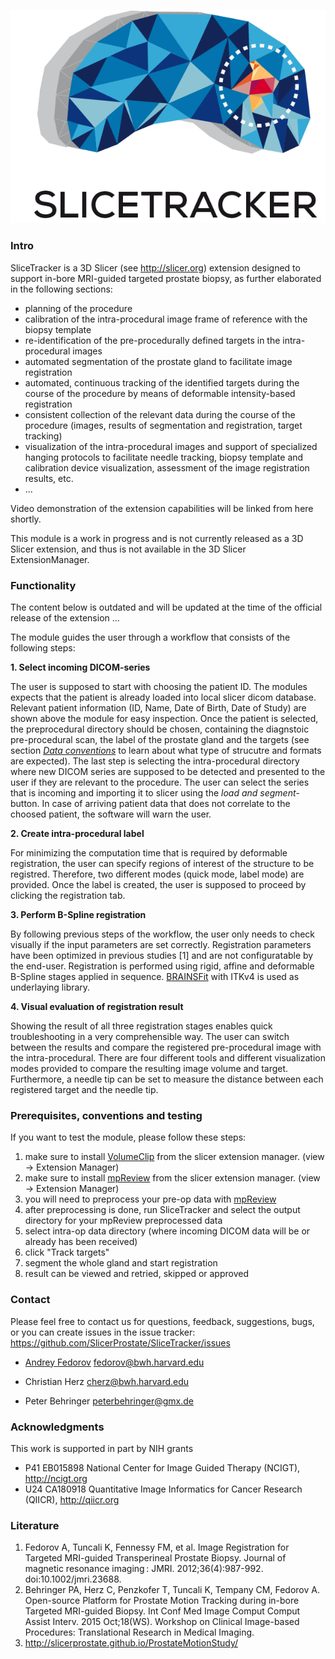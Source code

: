 ![Alt text](SliceTracker/Resources/Icons/SliceTracker.png)


### Intro

SliceTracker is a 3D Slicer (see http://slicer.org) extension designed to support in-bore MRI-guided targeted prostate biopsy, as further elaborated in the following sections:

* planning of the procedure
* calibration of the intra-procedural image frame of reference with the biopsy template
* re-identification of the pre-procedurally defined targets in the intra-procedural images
* automated segmentation of the prostate gland to facilitate image registration
* automated, continuous tracking of the identified targets during the course of the procedure by means of deformable intensity-based registration
* consistent collection of the relevant data during the course of the procedure (images, results of segmentation and registration, target tracking)
* visualization of the intra-procedural images and support of specialized hanging protocols to facilitate needle tracking, biopsy template and calibration device visualization, assessment of the image registration results, etc.
* ...

Video demonstration of the extension capabilities will be linked from here shortly.

This module is a work in progress and is not currently released as a 3D Slicer extension, and thus is not available in the 3D Slicer ExtensionManager.

### Functionality

The content below is outdated and will be updated at the time of the official release of the extension ...

The module guides the user through a workflow that consists of the following steps:

**1. Select incoming DICOM-series**
  
  The user is supposed to start with choosing the patient ID. The modules expects that the patient is already loaded into       local slicer dicom database. Relevant patient information (ID, Name, Date of Birth, Date of Study) are shown above the        module for easy inspection. Once the patient is selected, the preprocedural directory should be chosen, containing the        diagnstoic pre-procedural scan, the label of the prostate gland and the targets (see section [*Data                           conventions*](https://github.com/PeterBehringer/Registration/blob/master/README.md#data-conventions) to learn about what      type of strucutre and formats are expected). The last step is selecting the intra-procedural directory where new DICOM        series are supposed to be detected and presented to the user if they are relevant to the procedure. The user can select the   series that is incoming and importing it to slicer using the *load and segment*-button. In case of arriving patient data      that does not correlate to the choosed patient, the software will warn the user. 

**2. Create intra-procedural label**

  For minimizing the computation time that is required by deformable registration, the user can specify regions of interest of   the structure to be registred. Therefore, two different modes (quick mode, label mode) are provided. Once the label is        created, the user is supposed to proceed by clicking the registration tab. 
  
**3. Perform B-Spline registration**

  By following previous steps of the workflow, the user only needs to check visually if the input parameters are set            correctly. Registration parameters have been optimized in previous studies [1] and are not configuratable by the end-user.    Registration is performed using rigid, affine and deformable B-Spline stages applied in sequence.                             [BRAINSFit](https://github.com/BRAINSia/BRAINSTools/tree/master/BRAINSFit) with ITKv4 is used as underlaying library. 
  
**4. Visual evaluation of registration result**

  Showing the result of all three registration stages enables quick troubleshooting in a very comprehensible way. The user can   switch between the results and compare the registered pre-procedural image with the intra-procedural. There are four          different tools and different visualization modes provided to compare the resulting image volume and target. Furthermore, a   needle tip can be set to measure the distance between each registered target and the needle tip. 

### Prerequisites, conventions and testing

If you want to test the module, please follow these steps:

1. make sure to install [VolumeClip](https://www.slicer.org/slicerWiki/index.php/Documentation/Nightly/Extensions/VolumeClip) from the slicer extension manager. (view -> Extension Manager)
2. make sure to install [mpReview](https://github.com/SlicerProstate/mpReview) from the slicer extension manager. (view -> Extension Manager)
3. you will need to preprocess your pre-op data with [mpReview](https://github.com/SlicerProstate/mpReview)
4. after preprocessing is done, run SliceTracker and select the output directory for your mpReview preprocessed data
5. select intra-op data directory (where incoming DICOM data will be or already has been received)
6. click "Track targets"
7. segment the whole gland and start registration
8. result can be viewed and retried, skipped or approved

### Contact

Please feel free to contact us for questions, feedback, suggestions, bugs, or you can create issues in the issue tracker: https://github.com/SlicerProstate/SliceTracker/issues

* [Andrey Fedorov](https://github.com/fedorov) fedorov@bwh.harvard.edu

* Christian Herz cherz@bwh.harvard.edu

* Peter Behringer peterbehringer@gmx.de

### Acknowledgments

This work is supported in part by NIH grants 

* P41 EB015898 National Center for Image Guided Therapy (NCIGT), http://ncigt.org
* U24 CA180918 Quantitative Image Informatics for Cancer Research (QIICR), http://qiicr.org


### Literature

1. Fedorov A, Tuncali K, Fennessy FM, et al. Image Registration for Targeted MRI-guided Transperineal Prostate Biopsy. Journal of magnetic resonance imaging : JMRI. 2012;36(4):987-992. doi:10.1002/jmri.23688.
2. Behringer PA, Herz C, Penzkofer T, Tuncali K, Tempany CM, Fedorov A. Open-­source Platform for Prostate Motion Tracking during in­-bore Targeted MRI­-guided Biopsy. Int Conf Med Image Comput Comput Assist Interv. 2015 Oct;18(WS). Workshop on Clinical Image-based Procedures: Translational Research in Medical Imaging.
3. http://slicerprostate.github.io/ProstateMotionStudy/
